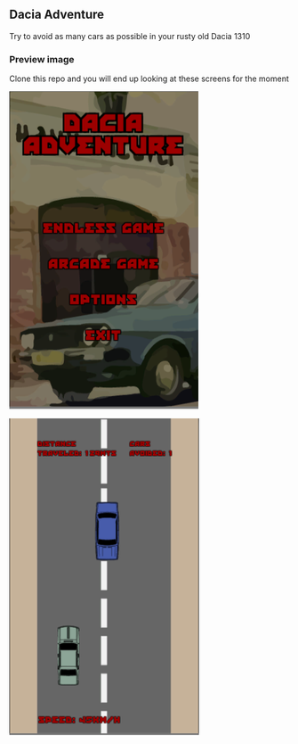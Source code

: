 ## Dacia Adventure ##

Try to avoid as many cars as possible in your rusty old Dacia 1310

### Preview image

Clone this repo and you will end up looking at these screens for the moment

![PreviewMenu](/Documents/PreviewMenu.png)  



![PreviewGame](/Documents/PreviewGame.png)  
